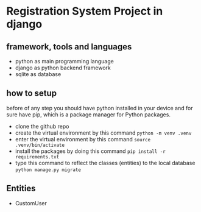 # Registration System Project in django

## framework, tools and languages

- python as main programming language
- django as python backend framework
- sqlite as database

## how to setup

before of any step you should have python installed in your device and for sure have pip, which is a package manager for Python packages.

- clone the github repo
- create the virtual environment by this command `python -m venv .venv`
- enter the virtual environment by this command `source .venv/bin/activate`
- install the packages by doing this command `pip install -r requirements.txt`
- type this command to reflect the classes (entities) to the local database `python manage.py migrate`

## Entities

- CustomUser
